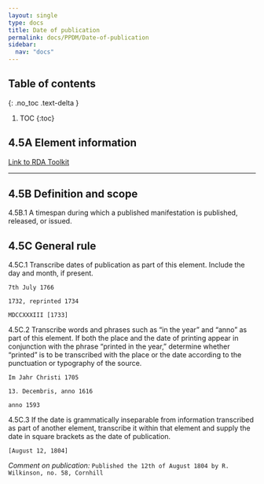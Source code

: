 ```yaml
---
layout: single
type: docs
title: Date of publication
permalink: docs/PPDM/Date-of-publication
sidebar:
  nav: "docs"
---
```



## Table of contents
{: .no_toc .text-delta }

1. TOC
{:toc}

## 4.5A Element information

[Link to RDA Toolkit](https://beta.rdatoolkit.org/Content/Index?externalId=en-US_ala-26b84eaa-054e-3c8c-8933-8760b9b2046f)

---

## 4.5B Definition and scope

<a name="4.5B.1">4.5B.1</a> A timespan during which a published manifestation is published, released, or issued.

## 4.5C General rule

<a name="4.18C.1">4.5C.1</a> Transcribe dates of publication as part of this element. Include the day and month, if present.

```7th July 1766```

```1732, reprinted 1734```

```MDCCXXXIII [1733]```

<a name="4.18C.2">4.5C.2</a> Transcribe words and phrases such as “in the year” and “anno” as part of this element. If both the place and the date of printing appear in conjunction with the phrase “printed in the year,” determine whether “printed” is to be transcribed with the place or the date according to the punctuation or typography of the source.

```Im Jahr Christi 1705```

```13. Decembris, anno 1616```

```anno 1593```

<a name="4.18C.3">4.5C.3</a> If the date is grammatically inseparable from information transcribed as part of another element, transcribe it within that element and supply the date in square brackets as the date of publication.

```[August 12, 1804]```

*Comment on publication:* ```Published the 12th of August 1804 by R. Wilkinson, no. 58, Cornhill```
